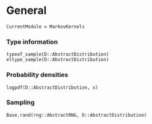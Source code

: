 # General 

```@meta
CurrentModule = MarkovKernels
```

### Type information 

```@docs
typeof_sample(D::AbstractDistribution)
eltype_sample(D::AbstractDistribution)
```

### Probability densities

```@docs 
logpdf(D::AbstractDistribution, x) 
```

### Sampling 

```@docs 
Base.rand(rng::AbstractRNG, D::AbstractDistribution)
```